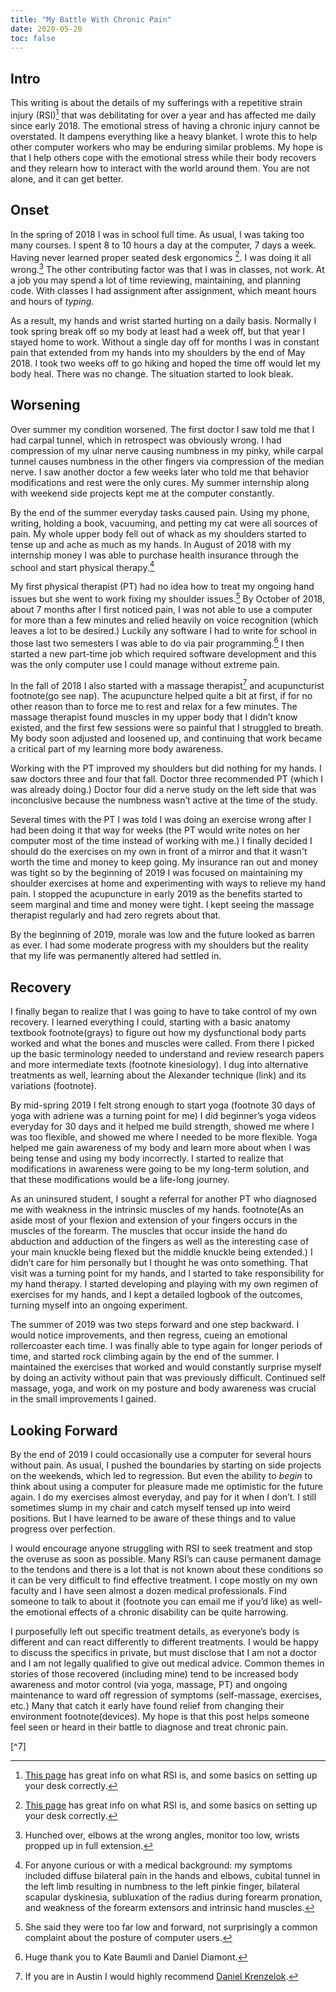```yaml
---
title: "My Battle With Chronic Pain"
date: 2020-05-20
toc: false
---
```


## Intro

This writing is about the details of my sufferings with a repetitive strain injury (RSI)[^1] that was debilitating for over a year and has affected me daily since early 2018. The emotional stress of having a chronic injury cannot be overstated. It dampens everything like a heavy blanket. I wrote this to help other computer workers who may be enduring similar problems. My hope is that I help others cope with the emotional stress while their body recovers and they relearn how to interact with the world around them. You are not alone, and it can get better.

## Onset

In the spring of 2018 I was in school full time. As usual, I was taking too many courses. I spent 8 to 10 hours a day at the computer, 7 days a week. Having never learned proper seated desk ergonomics [^1]. I was doing it all wrong.[^2] The other contributing factor was that I was in classes, not work. At a job you may spend a lot of time reviewing, maintaining, and planning code. With classes I had assignment after assignment, which meant hours and hours of _typing_.

As a result, my hands and wrist started hurting on a daily basis. Normally I took spring break off so my body at least had a week off, but  that year I stayed home to work. Without a single day off for months I was in constant pain that extended from my hands into my shoulders by the end of May 2018. I took two weeks off to go hiking and hoped the time off would let my body heal. There was no change. The situation started to look bleak.

## Worsening

Over summer my condition worsened. The first doctor I saw told me that I had carpal tunnel, which in retrospect was obviously wrong. I had compression of my ulnar nerve causing numbness in my pinky, while carpal tunnel causes numbness in the other fingers via compression of the median nerve. I saw another doctor a few weeks later who told me that behavior modifications and rest were the only cures. My summer internship along with weekend side projects kept me at the computer constantly. 

By the end of the summer everyday tasks caused pain. Using my phone, writing, holding a book, vacuuming, and petting my cat were all sources of pain. My whole upper body fell out of whack as my shoulders started to tense up and ache as much as my hands. In August of 2018 with my internship money I was able to purchase health insurance through the school and start physical therapy.[^3]

My first physical therapist (PT) had no idea how to treat my ongoing hand issues but she went to work fixing my shoulder issues.[^4]  By October of 2018, about 7 months after I first noticed pain, I was not able to use a computer for more than a few minutes and relied heavily on voice recognition (which leaves a lot to be desired.) Luckily any software I had to write for school in those last two semesters I was able to do via pair programming.[^5] I then started a new part-time job which required software development and this was the only computer use I could manage without extreme pain.

In the fall of 2018 I also started with a massage therapist[^6] and acupuncturist footnote(go see nap). The acupuncture helped quite a bit at first, if for no other reason than to force me to rest and relax for a few minutes. The massage therapist found muscles in my upper body that I didn’t know existed, and the first few sessions were so painful that I struggled to breath. My body soon adjusted and loosened up, and continuing that work became a critical part of my learning more body awareness.

Working with the PT improved my shoulders but did nothing for my hands. I saw doctors three and four that fall. Doctor three recommended PT (which I was already doing.) Doctor four did a nerve study on the left side that was inconclusive because the numbness wasn’t active at the time of the study. 

Several times with the PT I was told I was doing an exercise wrong after I had been doing it that way for weeks (the PT would write notes on her computer most of the time instead of working with me.) I finally decided I should do the exercises on my own in front of a mirror and that it wasn't worth the time and money to keep going. My insurance ran out and money was tight so by the beginning of 2019 I was focused on maintaining my shoulder exercises at home and experimenting with ways to relieve my hand pain. I stopped the acupuncture in early 2019 as the benefits started to seem marginal and time and money were tight. I kept seeing the massage therapist regularly and had zero regrets about that.

By the beginning of 2019, morale was low and the future looked as barren as ever. I had some moderate progress with my shoulders but the reality that my life was permanently altered had settled in.

## Recovery
I finally began to realize that I was going to have to take control of my own recovery. I learned everything I could, starting with a basic anatomy textbook footnote(grays) to figure out how my dysfunctional body parts worked and what the bones and muscles were called. From there I picked up the basic terminology needed to understand and review research papers and more intermediate texts (footnote kinesiology). I dug into alternative treatments as well, learning about the Alexander technique (link) and its variations (footnote).

By mid-spring 2019 I felt strong enough to start yoga (footnote 30 days of yoga with adriene was  a turning point for me) I did beginner’s yoga videos everyday for 30 days and it helped me  build strength, showed me where I was too flexible, and showed me where I needed to be more flexible. Yoga helped me gain awareness of my body and learn more about when I was being tense and using my body incorrectly. I started to realize that modifications in awareness were going to be my long-term solution, and that these modifications would be a life-long journey.

As an uninsured student, I sought a referral for another PT who diagnosed me with weakness in the intrinsic muscles of my hands. footnote(As an aside most of your flexion and extension of your fingers occurs in the muscles of the forearm. The muscles that occur inside the hand do abduction and adduction of the fingers as well as the interesting case of your main knuckle being flexed but the middle knuckle being extended.) I didn’t care for him personally but I thought he was onto something. That visit was a turning point for my hands, and I started to take responsibility for my hand therapy. I started developing and playing with my own regimen of exercises for my hands, and I kept a detailed logbook of the outcomes, turning myself into an ongoing experiment.

The summer of 2019 was two steps forward and one step backward. I would notice improvements, and then regress, cueing an emotional rollercoaster each time. I was finally able to type again for longer periods of time, and started rock climbing again by the end of the summer. I maintained the exercises that worked and would constantly surprise myself by doing an activity without pain that was previously difficult. Continued self massage, yoga, and work on my posture and body awareness was crucial in the small improvements I gained.

## Looking Forward
By the end of 2019 I could occasionally use a computer for several hours without pain. As  usual, I pushed the boundaries by starting on side projects on the weekends, which led to regression. But even the ability to *begin* to think about using a computer for pleasure made me optimistic for the future again. I do my exercises almost everyday, and pay for it when I don’t. I still sometimes slump in my chair and catch myself tensed up into weird positions. But I have learned to be aware of these things and to value progress over perfection. 

I would encourage anyone struggling with RSI to seek treatment and stop the overuse as soon as possible. Many RSI’s can cause permanent damage to the tendons and there is a lot that is not known about these conditions so it can be very difficult to find effective treatment. I cope mostly on my own faculty and I have seen almost a dozen medical professionals. Find someone to talk to about it (footnote you can email me if you’d like) as well-  the emotional effects of a chronic disability can be quite harrowing.

I purposefully left out specific treatment details, as everyone’s body is different and can react differently to different treatments. I would be happy to discuss the specifics in private, but must disclose that I am not a doctor and I am not legally qualified to give out medical advice. Common themes in stories of those recovered (including mine) tend to be increased body awareness and motor control (via yoga, massage, PT) and ongoing maintenance to ward off regression of symptoms (self-massage, exercises, etc.) Many that catch it early have found relief from changing their environment footnote(devices). My hope is that this post helps someone feel seen or heard in their battle to diagnose and treat chronic pain. 

[^1]: [This page](https://web.eecs.umich.edu/~cscott/rsi.html) has great info on what RSI is, and some basics on setting up your desk correctly. 

[^2]: Hunched over, elbows at the wrong angles, monitor too low, wrists propped up in full extension.

[^3]: For anyone curious or with a medical background: my symptoms included diffuse bilateral pain in the hands and elbows, cubital tunnel in the left limb resulting in numbness to the left pinkie finger, bilateral scapular dyskinesia, subluxation of the radius during forearm pronation, and weakness of the forearm extensors and intrinsic hand muscles.

[^4]:  She said they were too far low and forward, not surprisingly a common complaint about the posture of computer users.

[^5]: Huge thank you to Kate Baumli and Daniel Diamont.

[^6]: If you are in Austin I would highly recommend [Daniel Krenzelok](http://tinyretreatatx.com/).

[^7]




